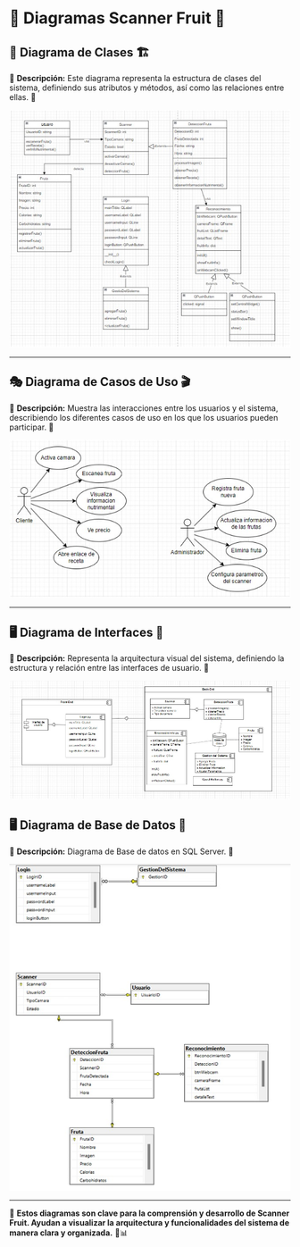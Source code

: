 # 📌 Diagramas Scanner Fruit 🍉

## 📂 Diagrama de Clases 🏗️
📌 **Descripción:** Este diagrama representa la estructura de clases del sistema, definiendo sus atributos y métodos, así como las relaciones entre ellas. 🧩

![Diagrama del proyecto](https://github.com/AlejandroLog/DiagramasScannerFruit/blob/e7960f4568c23a16b69ef834105f487ea4e318c5/ClasesFruitScenner.jpg)

---

## 🎭 Diagrama de Casos de Uso 🎬
📌 **Descripción:** Muestra las interacciones entre los usuarios y el sistema, describiendo los diferentes casos de uso en los que los usuarios pueden participar. 👥

![Diagrama del proyecto](https://github.com/AlejandroLog/DiagramasScannerFruit/blob/69344297410cb98da110047019237337a0a97b24/CasosUsoScannerFruit.jpg)

---

## 🖥️ Diagrama de Interfaces 🎨
📌 **Descripción:** Representa la arquitectura visual del sistema, definiendo la estructura y relación entre las interfaces de usuario. 📲

![Diagrama del proyecto](https://github.com/AlejandroLog/DiagramasScannerFruit/blob/69344297410cb98da110047019237337a0a97b24/DiagramaInterfaces.jpg)


## 🖥️ Diagrama de Base de Datos 🎨
📌 **Descripción:** Diagrama de Base de datos en SQL Server. 📲

![Diagrama del proyecto](https://github.com/AlejandroLog/DiagramasScannerFruit/blob/f7024a2bf8a321a2032bfd61ab448703a619cae1/BDFruitScanner.jpg)

---

🚀 **Estos diagramas son clave para la comprensión y desarrollo de Scanner Fruit. Ayudan a visualizar la arquitectura y funcionalidades del sistema de manera clara y organizada.** 🍏📊
